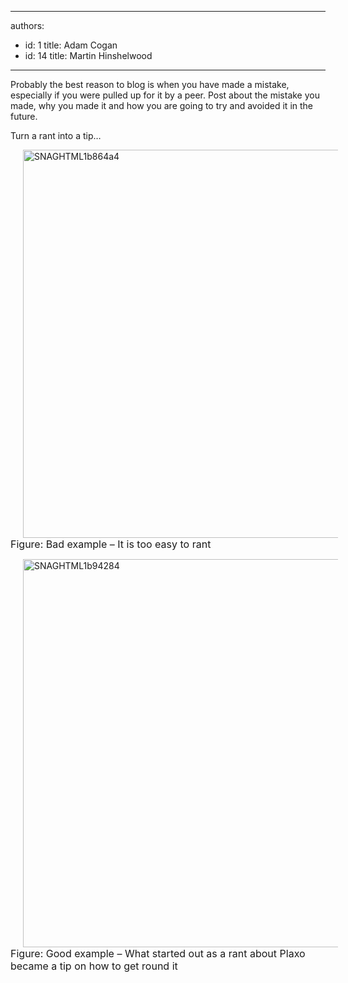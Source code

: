 

---
authors:
  - id: 1
    title: Adam Cogan
  - id: 14
    title: Martin Hinshelwood
---




<span class='intro'> Probably the best reason to blog is when you have made a mistake, especially if you were pulled up for it by a peer. Post about the mistake you made, why you made it and how you are going to try and avoided it in the future. 
 </span>


  <p>Turn a rant into a tip… </p>
<p><img title="SNAGHTML1b864a4" style="background-image&#58;none;border-bottom&#58;0px;border-left&#58;0px;margin&#58;0px 20px;padding-left&#58;0px;width&#58;800px;padding-right&#58;0px;display&#58;inline;height&#58;621px;border-top&#58;0px;border-right&#58;0px;padding-top&#58;0px;" alt="SNAGHTML1b864a4" src="/PublishingImages/RulesBloggingTipBad.jpg" border="0" /><br>
<font class="ms-rteCustom-FigureBad" size="+0">Figure&#58; Bad example&#160;– It is too easy to rant </font></p>
<p><img title="SNAGHTML1b94284" style="background-image&#58;none;border-bottom&#58;0px;border-left&#58;0px;margin&#58;0px 20px;padding-left&#58;0px;width&#58;800px;padding-right&#58;0px;display&#58;inline;height&#58;621px;border-top&#58;0px;border-right&#58;0px;padding-top&#58;0px;" alt="SNAGHTML1b94284" src="/PublishingImages/RulesBloggingTipGood.jpg" border="0" /><font class="ms-rteCustom-FigureGood" size="+0">Figure&#58; Good example&#160;– What started out as a rant about Plaxo became a tip on how to get round it<br>
</font></p>



